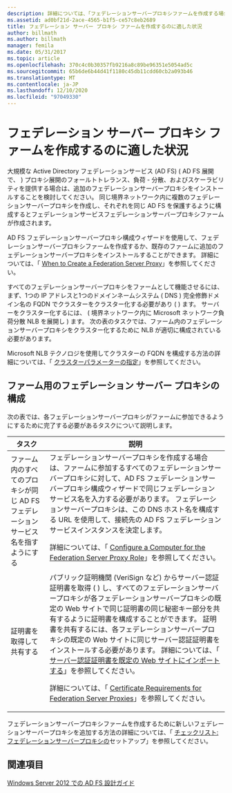 ```yaml
---
description: 詳細については、「フェデレーションサーバープロキシファームを作成する場合」を参照してください。
ms.assetid: ad0bf21d-2ace-4565-b1f5-ce57c8eb2689
title: フェデレーション サーバー プロキシ ファームを作成するのに適した状況
author: billmath
ms.author: billmath
manager: femila
ms.date: 05/31/2017
ms.topic: article
ms.openlocfilehash: 370c4c0b30357fb9216a8c89be96351e5054ad5c
ms.sourcegitcommit: 65b6de6b44d41f1180c45db11cdd60cb2a093b46
ms.translationtype: MT
ms.contentlocale: ja-JP
ms.lasthandoff: 12/10/2020
ms.locfileid: "97049330"
---
```

# <a name="when-to-create-a-federation-server-proxy-farm"></a>フェデレーション サーバー プロキシ ファームを作成するのに適した状況

大規模な Active Directory フェデレーションサービス (AD FS) \( AD FS 展開で、 \) プロキシ展開のフォールトトレランス、負荷 \- 分散、およびスケーラビリティを提供する場合は、追加のフェデレーションサーバープロキシをインストールすることを検討してください。 同じ境界ネットワーク内に複数のフェデレーションサーバープロキシを作成し、それぞれを同じ AD FS を保護するように構成するとフェデレーションサービスフェデレーションサーバープロキシファームが作成されます。

AD FS フェデレーションサーバープロキシ構成ウィザードを使用して、フェデレーションサーバープロキシファームを作成するか、既存のファームに追加のフェデレーションサーバープロキシをインストールすることができます。 詳細については、「 [When to Create a Federation Server Proxy](When-to-Create-a-Federation-Server-Proxy.md)」を参照してください。

すべてのフェデレーションサーバープロキシをファームとして機能させるには、まず、1つの IP アドレスと1つのドメインネームシステム \( DNS \) 完全修飾ドメイン名の FQDN でクラスターをクラスター化する必要があり \( \) ます。 サーバーをクラスター化するには、 \( 境界ネットワーク内に Microsoft ネットワーク負荷分散 NLB を展開し \) ます。 次の表のタスクでは、ファーム内のフェデレーションサーバープロキシをクラスター化するために NLB が適切に構成されている必要があります。

Microsoft NLB テクノロジを使用してクラスターの FQDN を構成する方法の詳細については、「 [クラスターパラメーターの指定](https://go.microsoft.com/fwlink/?linkid=74651)」を参照してください。

## <a name="configuring-federation-server-proxies-for-a-farm"></a>ファーム用のフェデレーション サーバー プロキシの構成
次の表では、各フェデレーションサーバープロキシがファームに参加できるようにするために完了する必要があるタスクについて説明します。

|タスク|説明|
|--------|---------------|
|ファーム内のすべてのプロキシが同じ AD FS フェデレーションサービス名を指すようにする|フェデレーションサーバープロキシを作成する場合は、ファームに参加するすべてのフェデレーションサーバープロキシに対して、AD FS フェデレーションサーバープロキシ構成ウィザードで同じフェデレーションサービス名を入力する必要があります。 フェデレーションサーバープロキシは、この DNS ホスト名を構成する URL を使用して、接続先の AD FS フェデレーションサービスインスタンスを決定します。<p>詳細については、「 [Configure a Computer for the Federation Server Proxy Role](../../ad-fs/deployment/Configure-a-Computer-for-the-Federation-Server-Proxy-Role.md)」を参照してください。|
|証明書を取得して共有する|パブリック証明機関 (VeriSign など) からサーバー認証証明書を取得 \( \) し、すべてのフェデレーションサーバープロキシが各フェデレーションサーバープロキシの既定の Web サイトで同じ証明書の同じ秘密キー部分を共有するように証明書を構成することができます。 証明書を共有するには、各フェデレーションサーバープロキシの既定の Web サイトに同じサーバー認証証明書をインストールする必要があります。 詳細については、「 [サーバー認証証明書を既定の Web サイトにインポートする](../../ad-fs/deployment/Import-a-Server-Authentication-Certificate-to-the-Default-Web-Site.md)」を参照してください。<p>詳細については、「 [Certificate Requirements for Federation Server Proxies](Certificate-Requirements-for-Federation-Server-Proxies.md)」を参照してください。|

フェデレーションサーバープロキシファームを作成するために新しいフェデレーションサーバープロキシを追加する方法の詳細については、「 [チェックリスト: フェデレーションサーバープロキシの](../../ad-fs/deployment/Checklist--Setting-Up-a-Federation-Server-Proxy.md)セットアップ」を参照してください。

## <a name="see-also"></a>関連項目
[Windows Server 2012 での AD FS 設計ガイド](AD-FS-Design-Guide-in-Windows-Server-2012.md)
